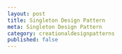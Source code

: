 ```yaml
---
layout: post
title: Singleton Design Pattern
meta: Singleton Design Pattern
category: creationaldesignpatterns
published: false
---
```


